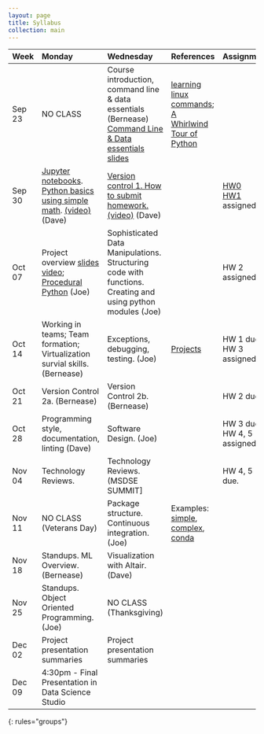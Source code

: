 ```yaml
---
layout: page
title: Syllabus
collection: main
---
```


| Week          | Monday       | Wednesday    | References         | Assignment   |
|:--------------|:--------------------|:-------------------|:-------------------|:-------------|
|Sep 23 | NO CLASS | Course introduction, command line & data essentials (Bernease) [Command Line & Data essentials slides](https://github.com/UWSEDS/LectureNotes/raw/master/01_CourseIntro_DataEssentials/CommandLine_DataEssentials.pdf)| [learning linux commands](http://linuxcommand.org/lc3_learning_the_shell.php); [A Whirlwind Tour of Python](https://jakevdp.github.io/WhirlwindTourOfPython/) | |
|Sep 30  | [Jupyter notebooks](https://raw.githubusercontent.com/UWSEDS/LectureNotes/master/02_Jupyter_and_Python_Basics/Jupyter_and_Python_Basics.ipynb). [Python basics using simple math](https://raw.githubusercontent.com/UWSEDS/LectureNotes/master/02_Jupyter_and_Python_Basics/Breakout-Simple-Math.ipynb). [(video)](https://uw.hosted.panopto.com/Panopto/Pages/Viewer.aspx?id=d2557722-80eb-4f69-b9f3-aad800ff6054) (Dave) | [Version control 1. How to submit homework.](https://github.com/UWSEDS/LectureNotes/raw/master/03_Version_Control_Part1/03_Version_Control_Part1.pptx) [(video)](https://uw.hosted.panopto.com/Panopto/Pages/Viewer.aspx?id=3881de35-ef43-4be6-8ac8-aada010070d8) (Dave)| | [HW0](https://classroom.github.com/a/f0MI2yf6)<br> [HW1](https://classroom.github.com/a/_sdPB7cR) assigned.||
Oct 07  | Project overview [slides](https://github.com/UWSEDS/LectureNotes/blob/master/02a_Projects/Project-overview.pptx) [video](https://uw.hosted.panopto.com/Panopto/Pages/Viewer.aspx?id=7575a50e-8e56-44b3-9f0b-aadf00ff8397); [Procedural Python](https://github.com/UWSEDS/LectureNotes/tree/master/02b_Procedural_Python) (Joe) | Sophisticated Data Manipulations. Structuring code with functions. Creating and using python modules (Joe) || HW 2 assigned. |
|Oct 14  | Working in teams; Team formation; Virtualization survial skills. (Bernease)| Exceptions, debugging, testing. (Joe) | [Projects](http://uwseds.github.io/projects.html) | HW 1 due. HW 3 assigned. |
|Oct 21  | Version Control 2a. (Bernease) |Version Control 2b. (Bernease)  | |HW 2 due.|
|Oct 28  |  Programming style, documentation, linting (Dave)  | Software Design. (Joe)   | | HW 3 due. HW 4, 5 assigned.|
|Nov 04  | Technology Reviews. | Technology Reviews.  (MSDSE SUMMIT] | | HW  4, 5 due. |
|Nov 11  | NO CLASS (Veterans Day)                                                   | Package structure. Continuous integration. (Joe) | Examples: [simple](https://github.com/dacb/codebase), [complex](https://github.com/uwescience/shablona), [conda](https://github.com/ECSHackWeek/ECSOpenData/blob/master/.travis.yml) ||
|Nov 18  | Standups. ML Overview. (Bernease)| Visualization with Altair. (Dave)
|Nov 25  | Standups. Object Oriented Programming. (Joe) | NO CLASS (Thanksgiving)| |
|Dec 02  | Project presentation summaries                                          | Project presentation summaries  ||
|Dec 09  | 4:30pm - Final Presentation in Data Science Studio | ||
{: rules="groups"}
